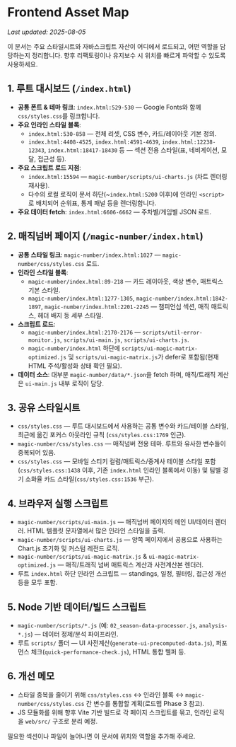 # Frontend Asset Map

_Last updated: 2025-08-05_

이 문서는 주요 스타일시트와 자바스크립트 자산이 어디에서 로드되고, 어떤 역할을 담당하는지 정리합니다. 향후 리팩토링이나 유지보수 시 위치를 빠르게 파악할 수 있도록 사용하세요.

## 1. 루트 대시보드 (`/index.html`)
- **공통 폰트 & 테마 링크**: `index.html:529-530` — Google Fonts와 함께 `css/styles.css`를 링크합니다.
- **주요 인라인 스타일 블록**:
  - `index.html:530-858` — 전체 리셋, CSS 변수, 카드/레이아웃 기본 정의.
  - `index.html:4408-4525`, `index.html:4591-4639`, `index.html:12238-12343`, `index.html:18417-18430` 등 — 섹션 전용 스타일(표, 네비게이션, 모달, 접근성 등).
- **주요 스크립트 로드 지점**:
  - `index.html:15594` — `magic-number/scripts/ui-charts.js` (차트 렌더링 재사용).
  - 다수의 로컬 로직이 문서 하단(~`index.html:5200` 이후)에 인라인 `<script>`로 배치되어 순위표, 통계 패널 등을 렌더링합니다.
- **주요 데이터 fetch**: `index.html:6606-6662` — 주차별/게임별 JSON 로드.

## 2. 매직넘버 페이지 (`/magic-number/index.html`)
- **공통 스타일 링크**: `magic-number/index.html:1027` — `magic-number/css/styles.css` 로드.
- **인라인 스타일 블록**:
  - `magic-number/index.html:89-218` — 카드 레이아웃, 색상 변수, 매트릭스 기본 스타일.
  - `magic-number/index.html:1277-1305`, `magic-number/index.html:1842-1897`, `magic-number/index.html:2201-2245` — 챔피언십 섹션, 매직 매트릭스, 헤더 배지 등 세부 스타일.
- **스크립트 로드**:
  - `magic-number/index.html:2170-2176` — `scripts/util-error-monitor.js`, `scripts/ui-main.js`, `scripts/ui-charts.js`.
  - `magic-number/index.html` 하단에 `scripts/ui-magic-matrix-optimized.js` 및 `scripts/ui-magic-matrix.js`가 defer로 포함됨(현재 HTML 주석/활성화 상태 확인 필요).
- **데이터 소스**: 대부분 `magic-number/data/*.json`을 fetch 하며, 매직/트래직 계산은 `ui-main.js` 내부 로직이 담당.

## 3. 공유 스타일시트
- `css/styles.css` — 루트 대시보드에서 사용하는 공통 변수와 카드/테이블 스타일, 최근에 옮긴 포커스 아웃라인 규칙 (`css/styles.css:1769` 인근).
- `magic-number/css/styles.css` — 매직넘버 전용 테마. 루트와 유사한 변수들이 중복되어 있음.
- `css/styles.css` — 모바일 스티키 컬럼/매트릭스/중계사 테이블 스타일 포함 (`css/styles.css:1438` 이후, 기존 `index.html` 인라인 블록에서 이동) 및 팀별 경기 소화율 카드 스타일(`css/styles.css:1536` 부근).

## 4. 브라우저 실행 스크립트
- `magic-number/scripts/ui-main.js` — 매직넘버 페이지의 메인 UI/데이터 렌더러. HTML 템플릿 문자열에서 많은 인라인 스타일을 출력.
- `magic-number/scripts/ui-charts.js` — 양쪽 페이지에서 공용으로 사용하는 Chart.js 초기화 및 커스텀 레전드 로직.
- `magic-number/scripts/ui-magic-matrix.js` & `ui-magic-matrix-optimized.js` — 매직/트래직 넘버 매트릭스 계산과 사전계산본 렌더러.
- 루트 `index.html` 하단 인라인 스크립트 — standings, 일정, 필터링, 접근성 개선 등을 모두 포함.

## 5. Node 기반 데이터/빌드 스크립트
- `magic-number/scripts/*.js` (예: `02_season-data-processor.js`, `analysis-*.js`) — 데이터 정제/분석 파이프라인.
- 루트 `scripts/` 폴더 — UI 사전계산(`generate-ui-precomputed-data.js`), 퍼포먼스 체크(`quick-performance-check.js`), HTML 통합 헬퍼 등.

## 6. 개선 메모
- 스타일 중복을 줄이기 위해 `css/styles.css` ↔ 인라인 블록 ↔ `magic-number/css/styles.css` 간 변수를 통합할 계획(로드맵 Phase 3 참고).
- JS 모듈화를 위해 향후 Vite 기반 빌드로 각 페이지 스크립트를 묶고, 인라인 로직을 `web/src/` 구조로 분리 예정.

필요한 섹션이나 파일이 늘어나면 이 문서에 위치와 역할을 추가해 주세요.
